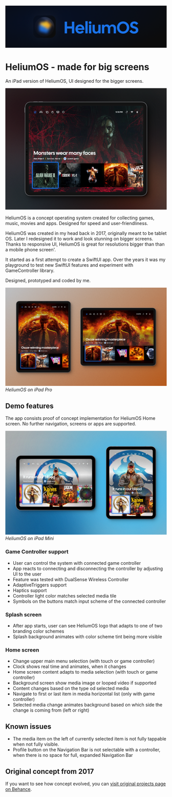 ![HeliumOS logo](Images/HeliumOS-Logo.png)

# HeliumOS - made for big screens
An iPad version of HeliumOS, UI designed for the bigger screens.

![HeliumOS Home screen](Images/HeliumOS-Home.png)

HeliumOS is a concept operating system created for collecting games, music, movies and apps. Designed for speed and user-friendliness. 

HeliumOS was created in my head back in 2017, originally meant to be tablet OS. Later I redesigned it to work and look stunning on bigger screens. Thanks to responsive UI, HeliumOS is great for resolutions bigger than than a mobile phone screen'.

It started as a first attempt to create a SwiftUI app. Over the years it was my playground to test new SwiftUI features and experiment with GameController library.

Designed, prototyped and coded by me.

![HeliumOS on iPad Pro](Images/HeliumOS-iPadPro.png "iPad Pro")
_HeliumOS on iPad Pro_

## Demo features
The app consists proof of concept implementation for HeliumOS Home screen. No further navigation, screens or apps are supported.

![HeliumOS on iPad Mini](Images/HeliumOS-iPadMini.png "iPad Mini")
_HeliumOS on iPad Mini_

### Game Controller support
- User can control the system with connected game controller
- App reacts to connecting and disconnecting the controller by adjusting UI to the user
- Feature was tested with DualSense Wireless Controller
- AdaptiveTriggers support
- Haptics support
- Controller light color matches selected media tile
- Symbols on the buttons match input scheme of the connected controller

### Splash screen
- After app starts, user can see HeliumOS logo that adapts to one of two branding color schemes
- Splash background animates with color scheme tint being more visible

### Home screen
- Change upper main menu selection (with touch or game controller)
- Clock shows real time and animates, when it changes
- Home screen content adapts to media selection (with touch or game controller)
- Background screen show media image or looped video if supported
- Content changes based on the type od selected media
- Navigate to first or last item in media horizontal list (only with game controller)
- Selected media change animates background based on which side the change is coming from (left or right)

## Known issues
- The media item on the left of currently selected item is not fully tappable when not fully visible.
- Profile button on the Navigation Bar is not selectable with a controller, when there is no space for full, expanded Navigation Bar

## Original concept from 2017
If you want to see how concept evolved, you can [visit original projects page on Behance](https://www.behance.net/gallery/48880999/Helium-OS-designed-for-future "Project on Behance").

